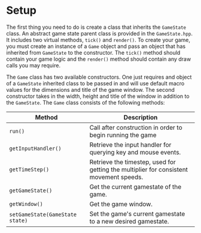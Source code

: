# Setup
The first thing you need to do is create a class that inherits the `GameState` class. An abstract game state parent class is provided in the `GameState.hpp`. It includes two virtual methods, `tick()` and `render()`. To create your game, you must create an instance of a `Game` object and pass an object that has inherited from `GameState` to the constructor. The `tick()` method should contain your game logic and the `render()` method should contain any draw calls you may require.


The `Game` class has two available constructors. One just requires and object of a `GameState` inherited class to be passed in and will use default macro values for the dimensions and title of the game window. The second constructor takes in the width, height and title of the window in addition to the `GameState`. The `Game` class consists of the following methods:

| Method | Description |
| ---- | --------- |
| `run()` | Call after construction in order to begin running the game |
| `getInputHandler()` | Retrieve the input handler for querying key and mouse events. |
| `getTimeStep()` | Retrieve the timestep, used for getting the multiplier for consistent movement speeds. |
| `getGameState()` | Get the current gamestate of the game. |
| `getWindow()` | Get the game window. |
| `setGameState(GameState state)` | Set the game's current gamestate to a new desired gamestate. |